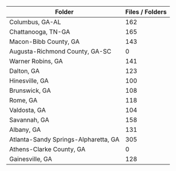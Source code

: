 | Folder                               |   Files / Folders |
|--------------------------------------|-------------------|
| Columbus, GA-AL                      |               162 |
| Chattanooga, TN-GA                   |               165 |
| Macon-Bibb County, GA                |               143 |
| Augusta-Richmond County, GA-SC       |                 0 |
| Warner Robins, GA                    |               141 |
| Dalton, GA                           |               123 |
| Hinesville, GA                       |               100 |
| Brunswick, GA                        |               108 |
| Rome, GA                             |               118 |
| Valdosta, GA                         |               104 |
| Savannah, GA                         |               158 |
| Albany, GA                           |               131 |
| Atlanta-Sandy Springs-Alpharetta, GA |               305 |
| Athens-Clarke County, GA             |                 0 |
| Gainesville, GA                      |               128 |